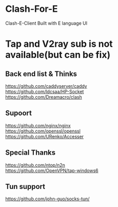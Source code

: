 # Clash-For-E
Clash-E-Client
Built with E language UI
# Tap and V2ray sub is not available(but can be fix)
## Back end list & Thinks
https://github.com/caddyserver/caddy  
https://github.com/ldcsaa/HP-Socket  
https://github.com/Dreamacro/clash  

## Supoort
https://github.com/nginx/nginx  
https://github.com/openssl/openssl  
https://github.com/URenko/Accesser  
## Special Thanks
https://github.com/ntop/n2n  
https://github.com/OpenVPN/tap-windows6  

## Tun support
https://github.com/john-guo/socks-tun/
